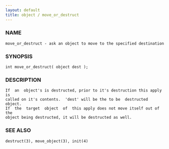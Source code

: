 ```yaml
---
layout: default
title: object / move_or_destruct
---
```


### NAME

    move_or_destruct - ask an object to move to the specified destination

### SYNOPSIS

    int move_or_destruct( object dest );

### DESCRIPTION

    If  an  object's is destructed, prior to it's destruction this apply is
    called on it's contents.  'dest' will be the to be  destructed  object.
    If  the  target  object  of  this apply does not move itself out of the
    object being destructed, it will be destructed as well.

### SEE ALSO

    destruct(3), move_object(3), init(4)

